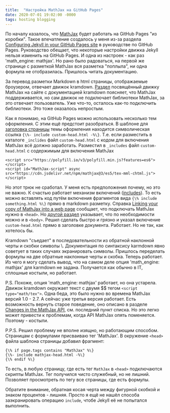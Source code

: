 ```yaml
---
title:  "Настройка MathJax на GitHub Pages"
date: 2020-07-01 19:02:00 -0000
tags: hosting blogging
---
```


По началу казалось, что [MathJax](https://www.mathjax.org/) будет работать на GitHub Pages "из коробки". Такое впечатление создалось у меня из-за раздела [Configuring Jekyll in your GitHub Pages site](https://help.github.com/en/github/working-with-github-pages/about-github-pages-and-jekyll#configuring-jekyll-in-your-github-pages-site) в руководстве по GitHub Pages. Руководство обещает, что некоторые настройки движка Jekyll нельзя изменить на GitHub Pages. И одна из настроек - как раз 'math_engine: mathjax'. Но рано было радоваться, на первой же странице с разметкой MathJax вся разметка "поплыла", ни одна формула не отобразилась. Пришлось читать документацию.

За перевод разметки Markdown в html страницы, отображаемые броузером, отвечает движок kramdown. [Раздел](https://kramdown.gettalong.org/math_engine/mathjax.html) посвящённый движку MathJax на сайте с документацией kramdown поясняет, что MathJax поддерживается, но сам движок не подключает библиотеки MathJax, за это отвечает пользователь. Уже что-то, осталось как-то подключить библиотеки. Это тоже оказалось непростым.

Как я понимаю, на GitHub Pages можно использовать несколько тем оформления. С этим ещё предстоит разобраться. В шаблоне для [заголовка страницы](https://github.com/jekyll/minima/blob/master/_includes/head.html) темы оформления находится символическая ссылка `{\%- include custom-head.html -%\}`. Т.е. если разместить в каталоге `_inclides` файл `custom-head.html` с кодом для включения MathJax всё должно заработать. Разместил в `_includes` файл `custom-head.html` с содержимым для включения MathJax

    <script src="https://polyfill.io/v3/polyfill.min.js?features=es6"></script>
    <script id="MathJax-script" async src="https://cdn.jsdelivr.net/npm/mathjax@3/es5/tex-mml-chtml.js"></script>
	
Но этот трюк не сработал. У меня есть предположения почему, но это не важно. К счастью работает механизм включений ([includes](https://jekyllrb.com/docs/includes/)). То есть можно вставлять код путём включения фрагментов вида `{\% include something.html %\}` прямо в markdown разметку. Справка [Linking your copy of MathJax into a web page](https://docs.mathjax.org/en/v2.7-latest/start.html#linking-your-copy-of-mathjax-into-a-web-page) сообщает, что подключать MathJax нужно в `<head>`. Но [другой раздел](https://docs.mathjax.org/en/v2.7-latest/start.html#using-a-content-delivery-network-cdn) указывает, что по необходимости можно и в `<body>`. Решил сделать быстро и грязно и указал включение `custom-head.html` прямо в заголовке документа. Работает. Но не так, как хотелось бы.

Kramdown "съедает" в последовательности из обратной наклонной черты и скобки символы \\. Документация по синтаксиcу karmdown явно советует в таких случаях экранировать символы. Пришлось переделать формулы на две обратные наклонные черты и скобка. Теперь работает. Из чего я могу сделать вывод, что на самом деле опция 'math_engine: mathjax' для karmdown не задана. Получается как обычно в IT, сплошные костыли, но работает.

P.S. Похоже, опция 'math_engine: mathjax' работает, но она устарела. Движок kramdown окружает текст с двумя \$\$ тегом `<script type="math/tex">`. Одна беда, это было нужно во времена MathJax версий 1.0 - 2.7. А сейчас уже третья версия работает. Есть возможность вернуть старое поведение, оно описано в разделе [Changes in the MathJax API](http://docs.mathjax.org/en/latest/upgrading/v2.html#changes-in-the-mathjax-api), см. последний пункт списка. Но это легко может привести к проблемам, когда API MathJax опять поменяется. Поэтому - костыли.

P.P.S. Решил проблему не вполне изящно, но работающим способом. Страницам с формулами присваиваю тег 'MathJax'. В окружение `<head>` файла шаблона страницы добавил фрагмент:

    {\% if page.tags contains "MathJax" %\}
	{\%- include mathjax-head.html -%\}
	{\% endif %\}
	
То есть, в любую страницу, где есть тег `MathJax` в `<head>` подключаются скрипты MathJax. Тег получился чисто служебный, но не лишний. Позволяет просмотреть по тегу все страницы, где есть формулы.

Обратите внимание, обратная косая черта между фигурной скобкой и знаком процентов - лишняя. Просто я ещё не нашёл способа заэкранировать операцию `include`, чтобе Jekyll её не попытался выполнить.